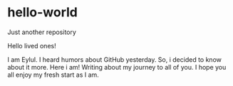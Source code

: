 # hello-world
Just another repository

Hello lived ones!

I am Eylul. I heard humors about GitHub yesterday.
So, i decided to know about it more. Here i am! Writing about my journey to all of you. 
I hope you all enjoy my fresh start as I am.
